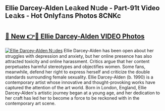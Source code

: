 ## Ellie Darcey-Alden Le𝚊ked N𝚞de - Part-91t Video Le𝚊ks - Hot Onlyf𝚊ns Photos 8CNKc

# <h2><a href="http://ab18478.deff.icu/?id=Ellie+Darcey-Alden">🔗 New 👉🔴 Ellie Darcey-Alden VIDEO Photos</a></h2>

[![Ellie Darcey-Alden N𝚞des](https://i.imgur.com/rIISA9y.gif)](http://ab18478.deff.icu/?id=Ellie+Darcey-Alden)
Ellie Darcey-Alden has been open about her struggles with depression and anxiety, but her online presence has also attracted toxicity and online harassment. Critics argue that her content perpetuates harmful stereotypes and objectifies women. Some fans, meanwhile, defend her right to express herself and criticize the double standards surrounding female sexuality. Ellie Darcey-Alden (b. 1990) is a contemporary artist whose innovative and thought-provoking works have captured the attention of the art world. Born in London, England, Ellie Darcey-Alden's artistic journey began at a young age, and her dedication to her craft has led her to become a force to be reckoned with in the contemporary art scene.
